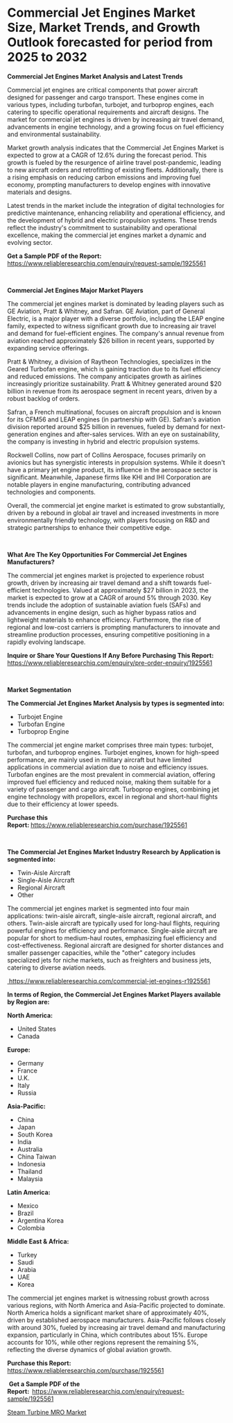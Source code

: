 <p><h1>Commercial Jet Engines Market Size, Market Trends, and Growth Outlook forecasted for period from 2025 to 2032</h1></p><p><strong>Commercial Jet Engines Market Analysis and Latest Trends</strong></p>
<p><p>Commercial jet engines are critical components that power aircraft designed for passenger and cargo transport. These engines come in various types, including turbofan, turbojet, and turboprop engines, each catering to specific operational requirements and aircraft designs. The market for commercial jet engines is driven by increasing air travel demand, advancements in engine technology, and a growing focus on fuel efficiency and environmental sustainability.</p><p>Market growth analysis indicates that the Commercial Jet Engines Market is expected to grow at a CAGR of 12.6% during the forecast period. This growth is fueled by the resurgence of airline travel post-pandemic, leading to new aircraft orders and retrofitting of existing fleets. Additionally, there is a rising emphasis on reducing carbon emissions and improving fuel economy, prompting manufacturers to develop engines with innovative materials and designs. </p><p>Latest trends in the market include the integration of digital technologies for predictive maintenance, enhancing reliability and operational efficiency, and the development of hybrid and electric propulsion systems. These trends reflect the industry's commitment to sustainability and operational excellence, making the commercial jet engines market a dynamic and evolving sector.</p></p>
<p><strong>Get a Sample PDF of the Report:&nbsp;</strong> <a href="https://www.reliableresearchiq.com/enquiry/request-sample/1925561?utm_campaign=3503&utm_medium=2&utm_source=Github&utm_content=ia&utm_term=28032025&utm_id=commercial-jet-engines">https://www.reliableresearchiq.com/enquiry/request-sample/1925561</a></p>
<p>&nbsp;</p>
<p><strong>Commercial Jet Engines Major Market Players</strong></p>
<p><p>The commercial jet engines market is dominated by leading players such as GE Aviation, Pratt & Whitney, and Safran. GE Aviation, part of General Electric, is a major player with a diverse portfolio, including the LEAP engine family, expected to witness significant growth due to increasing air travel and demand for fuel-efficient engines. The company's annual revenue from aviation reached approximately $26 billion in recent years, supported by expanding service offerings.</p><p>Pratt & Whitney, a division of Raytheon Technologies, specializes in the Geared Turbofan engine, which is gaining traction due to its fuel efficiency and reduced emissions. The company anticipates growth as airlines increasingly prioritize sustainability. Pratt & Whitney generated around $20 billion in revenue from its aerospace segment in recent years, driven by a robust backlog of orders.</p><p>Safran, a French multinational, focuses on aircraft propulsion and is known for its CFM56 and LEAP engines (in partnership with GE). Safran's aviation division reported around $25 billion in revenues, fueled by demand for next-generation engines and after-sales services. With an eye on sustainability, the company is investing in hybrid and electric propulsion systems.</p><p>Rockwell Collins, now part of Collins Aerospace, focuses primarily on avionics but has synergistic interests in propulsion systems. While it doesn't have a primary jet engine product, its influence in the aerospace sector is significant. Meanwhile, Japanese firms like KHI and IHI Corporation are notable players in engine manufacturing, contributing advanced technologies and components.</p><p>Overall, the commercial jet engine market is estimated to grow substantially, driven by a rebound in global air travel and increased investments in more environmentally friendly technology, with players focusing on R&D and strategic partnerships to enhance their competitive edge.</p></p>
<p>&nbsp;</p>
<p><strong>What Are The Key Opportunities For Commercial Jet Engines Manufacturers?</strong></p>
<p><p>The commercial jet engines market is projected to experience robust growth, driven by increasing air travel demand and a shift towards fuel-efficient technologies. Valued at approximately $27 billion in 2023, the market is expected to grow at a CAGR of around 5% through 2030. Key trends include the adoption of sustainable aviation fuels (SAFs) and advancements in engine design, such as higher bypass ratios and lightweight materials to enhance efficiency. Furthermore, the rise of regional and low-cost carriers is prompting manufacturers to innovate and streamline production processes, ensuring competitive positioning in a rapidly evolving landscape.</p></p>
<p><strong>Inquire or Share Your Questions If Any Before Purchasing This Report:</strong> <a href="https://www.reliableresearchiq.com/enquiry/pre-order-enquiry/1925561?utm_campaign=3503&utm_medium=2&utm_source=Github&utm_content=ia&utm_term=28032025&utm_id=commercial-jet-engines">https://www.reliableresearchiq.com/enquiry/pre-order-enquiry/1925561</a></p>
<p>&nbsp;</p>
<p><strong>Market Segmentation</strong></p>
<p><strong>The Commercial Jet Engines Market Analysis by types is segmented into:</strong></p>
<p><ul><li>Turbojet Engine</li><li>Turbofan Engine</li><li>Turboprop Engine</li></ul></p>
<p><p>The commercial jet engine market comprises three main types: turbojet, turbofan, and turboprop engines. Turbojet engines, known for high-speed performance, are mainly used in military aircraft but have limited applications in commercial aviation due to noise and efficiency issues. Turbofan engines are the most prevalent in commercial aviation, offering improved fuel efficiency and reduced noise, making them suitable for a variety of passenger and cargo aircraft. Turboprop engines, combining jet engine technology with propellors, excel in regional and short-haul flights due to their efficiency at lower speeds.</p></p>
<p><strong>Purchase this Report:&nbsp;</strong><a href="https://www.reliableresearchiq.com/purchase/1925561?utm_campaign=3503&utm_medium=2&utm_source=Github&utm_content=ia&utm_term=28032025&utm_id=commercial-jet-engines">https://www.reliableresearchiq.com/purchase/1925561</a></p>
<p>&nbsp;</p>
<p><strong>The Commercial Jet Engines Market Industry Research by Application is segmented into:</strong></p>
<p><ul><li>Twin-Aisle Aircraft</li><li>Single-Aisle Aircraft</li><li>Regional Aircraft</li><li>Other</li></ul></p>
<p><p>The commercial jet engines market is segmented into four main applications: twin-aisle aircraft, single-aisle aircraft, regional aircraft, and others. Twin-aisle aircraft are typically used for long-haul flights, requiring powerful engines for efficiency and performance. Single-aisle aircraft are popular for short to medium-haul routes, emphasizing fuel efficiency and cost-effectiveness. Regional aircraft are designed for shorter distances and smaller passenger capacities, while the "other" category includes specialized jets for niche markets, such as freighters and business jets, catering to diverse aviation needs.</p></p>
<p><a href="https://www.reliableresearchiq.com/commercial-jet-engines-r1925561?utm_campaign=3503&utm_medium=2&utm_source=Github&utm_content=ia&utm_term=28032025&utm_id=commercial-jet-engines">&nbsp;https://www.reliableresearchiq.com/commercial-jet-engines-r1925561</a></p>
<p><strong>In terms of Region, the Commercial Jet Engines Market Players available by Region are:</strong></p>
<p>
    <p> <strong> North America: </strong>
        <ul>
            <li>United States</li>
            <li>Canada</li>
        </ul>
        </p> 
    <p> <strong> Europe: </strong>
        <ul>
            <li>Germany</li>
            <li>France</li>
            <li>U.K.</li>
            <li>Italy</li>
            <li>Russia</li>
        </ul>
        </p> 
    <p> <strong> Asia-Pacific: </strong>
        <ul>
            <li>China</li>
            <li>Japan</li>
            <li>South Korea</li>
            <li>India</li>
            <li>Australia</li>
            <li>China Taiwan</li>
            <li>Indonesia</li>
            <li>Thailand</li>
            <li>Malaysia</li>
        </ul>
        </p> 
    <p> <strong> Latin America: </strong>
        <ul>
            <li>Mexico</li>
            <li>Brazil</li>
            <li>Argentina Korea</li>
            <li>Colombia</li>
        </ul>
        </p> 
    <p> <strong> Middle East & Africa: </strong>
        <ul>
            <li>Turkey</li>
            <li>Saudi</li>
            <li>Arabia</li>
            <li>UAE</li>
            <li>Korea</li>
        </ul>
    </p>
    </p>
<p><p>The commercial jet engines market is witnessing robust growth across various regions, with North America and Asia-Pacific projected to dominate. North America holds a significant market share of approximately 40%, driven by established aerospace manufacturers. Asia-Pacific follows closely with around 30%, fueled by increasing air travel demand and manufacturing expansion, particularly in China, which contributes about 15%. Europe accounts for 10%, while other regions represent the remaining 5%, reflecting the diverse dynamics of global aviation growth.</p></p>
<p><strong>Purchase this Report: </strong><a href="https://www.reliableresearchiq.com/purchase/1925561?utm_campaign=3503&utm_medium=2&utm_source=Github&utm_content=ia&utm_term=28032025&utm_id=commercial-jet-engines">https://www.reliableresearchiq.com/purchase/1925561</a></p>
<p>&nbsp;<strong>Get a Sample PDF of the Report:&nbsp;&nbsp;</strong><a href="https://www.reliableresearchiq.com/enquiry/request-sample/1925561?utm_campaign=3503&utm_medium=2&utm_source=Github&utm_content=ia&utm_term=28032025&utm_id=commercial-jet-engines">https://www.reliableresearchiq.com/enquiry/request-sample/1925561</a></p>
<p><strong></strong></p>
<p><p><a href="https://github.com/azorrotutus/Market-Research-Report-List-1/blob/main/steam-turbine-mro-market.md?utm_campaign=3503&utm_medium=2&utm_source=Github&utm_content=ia&utm_term=28032025&utm_id=commercial-jet-engines">Steam Turbine MRO Market</a></p></p>